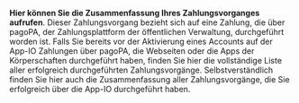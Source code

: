 **Hier können Sie die Zusammenfassung Ihres Zahlungsvorganges aufrufen**.
Dieser Zahlungsvorgang bezieht sich auf eine Zahlung, die über pagoPA, der Zahlungsplattform der öffentlichen Verwaltung, durchgeführt worden ist. Falls Sie bereits vor der Aktivierung eines Accounts auf der App-IO Zahlungen über pagoPA, die Webseiten oder die Apps der Körperschaften durchgeführt haben, finden Sie hier die vollständige Liste aller erfolgreich durchgeführten Zahlungsvorgänge. Selbstverständlich finden Sie hier auch die Zusammenfassung aller Zahlungsvorgänge, die Sie erfolgreich über die App-IO durchgeführt haben.
